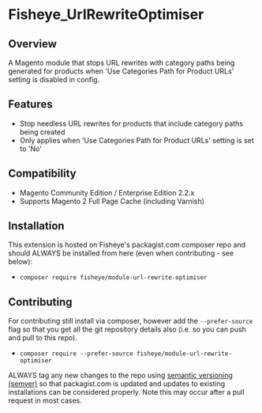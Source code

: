 # Fisheye_UrlRewriteOptimiser

## Overview
A Magento module that stops URL rewrites with category paths being generated for products when 'Use Categories Path for Product URLs' setting is disabled in config.

## Features

* Stop needless URL rewrites for products that include category paths being created
* Only applies when 'Use Categories Path for Product URLs' setting is set to 'No'

## Compatibility

* Magento Community Edition / Enterprise Edition 2.2.x
* Supports Magento 2 Full Page Cache (including Varnish)

## Installation
This extension is hosted on Fisheye's packagist.com composer repo and should ALWAYS be installed from here (even when contributing - see below):

* `composer require fisheye/module-url-rewrite-optimiser`

## Contributing
For contributing still install via composer, however add the `--prefer-source` flag so that you get all the git repository details also (i.e. so you can push and pull to this repo).

* `composer require --prefer-source fisheye/module-url-rewrite-optimiser`

ALWAYS tag any new changes to the repo using [semantic versioning (semver)](http://semver.org/) so that packagist.com is updated and updates to existing installations can be considered properly.  Note this may occur after a pull request in most cases.

